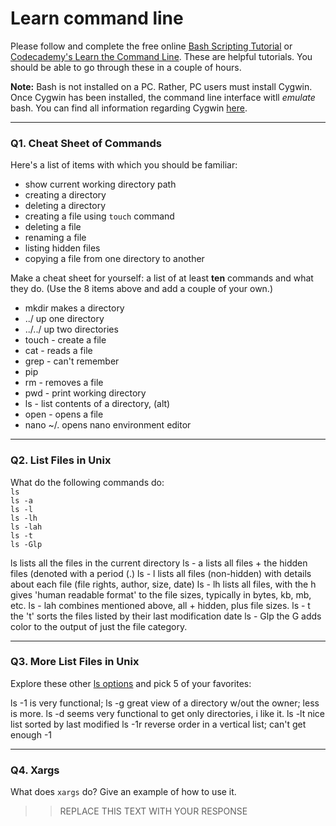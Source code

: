 # Learn command line

Please follow and complete the free online [Bash Scripting Tutorial](https://ryanstutorials.net/bash-scripting-tutorial/) or [Codecademy's Learn the Command Line](https://www.codecademy.com/learn/learn-the-command-line). These are helpful tutorials. You should be able to go through these in a couple of hours.

**Note:** Bash is not installed on a PC. Rather, PC users must install Cygwin. Once Cygwin has been installed, the command line interface witll _emulate_ bash. You can find all information regarding Cygwin [here](https://www.cygwin.com/).

---

### Q1.  Cheat Sheet of Commands  

Here's a list of items with which you should be familiar:  
* show current working directory path
* creating a directory
* deleting a directory
* creating a file using `touch` command
* deleting a file
* renaming a file
* listing hidden files
* copying a file from one directory to another

Make a cheat sheet for yourself: a list of at least **ten** commands and what they do.  (Use the 8 items above and add a couple of your own.)  

> >
* mkdir makes a directory
* ../ up one directory
* ../../ up two directories
* touch - create a file
* cat - reads a file
* grep - can't remember
* pip
* rm - removes a file
* pwd - print working directory
* ls - list contents of a directory, (alt)
* open - opens a file
* nano ~/. opens nano environment editor




---

### Q2.  List Files in Unix   

What do the following commands do:  
`ls`  
`ls -a`  
`ls -l`  
`ls -lh`  
`ls -lah`  
`ls -t`  
`ls -Glp`  

> > 
ls lists all the files in the current directory
ls - a lists all files + the hidden files (denoted with a period (.)
ls - l lists all files (non-hidden) with details about each file (file rights, author, size, date)
ls - lh lists all files, with the h gives 'human readable format' to the file sizes, typically in bytes, kb, mb, etc.
ls - lah combines mentioned above, all + hidden, plus file sizes.
ls - t the 't' sorts the files listed by their last modification date
ls - Glp the G adds color to the output of just the file category.

---

### Q3.  More List Files in Unix  

Explore these other [ls options](http://www.techonthenet.com/unix/basic/ls.php) and pick 5 of your favorites:

> >
ls -1 is very functional;
ls -g great view of a directory w/out the owner; less is more.
ls -d seems very functional to get only directories, i like it.
ls -lt nice list sorted by last modified
ls -1r reverse order in a vertical list; can't get enough -1

---

### Q4.  Xargs   

What does `xargs` do? Give an example of how to use it.

> > REPLACE THIS TEXT WITH YOUR RESPONSE

 

